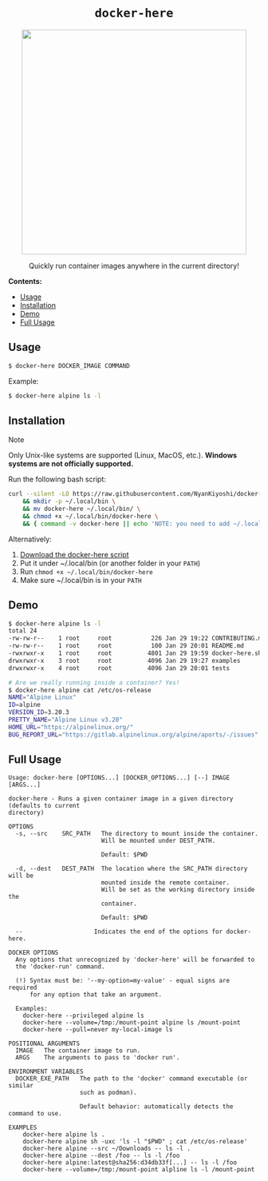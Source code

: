 
<div align=center>
<h1><code>docker-here</code></h1>

<img src="https://github.com/user-attachments/assets/3dc11da1-3138-47b8-962a-0a9c0820b68e" width=450 />

Quickly run container images anywhere in the current directory!

</div>

**Contents:**

- [Usage](#usage)
- [Installation](#installation)
- [Demo](#demo)
- [Full Usage](#full-usage)


## Usage

```bash
$ docker-here DOCKER_IMAGE COMMAND
```

Example:

```bash
$ docker-here alpine ls -l
```

## Installation

> [!NOTE]
>
> Only Unix-like systems are supported (Linux, MacOS, etc.).
> **Windows systems are not officially supported.**

Run the following bash script:

```bash
curl --silent -LO https://raw.githubusercontent.com/NyanKiyoshi/docker-here/refs/heads/main/docker-here \
    && mkdir -p ~/.local/bin \
    && mv docker-here ~/.local/bin/ \
    && chmod +x ~/.local/bin/docker-here \
    && { command -v docker-here || echo 'NOTE: you need to add ~/.local/bin/ to your PATH!'; }
```

Alternatively:

1. [Download the docker-here script][download]
2. Put it under ~/.local/bin (or another folder in your `PATH`)
3. Run `chmod +x ~/.local/bin/docker-here`
4. Make sure ~/.local/bin is in your `PATH`

## Demo

```bash
$ docker-here alpine ls -l
total 24
-rw-rw-r--    1 root     root           226 Jan 29 19:22 CONTRIBUTING.md
-rw-rw-r--    1 root     root           100 Jan 29 20:01 README.md
-rwxrwxr-x    1 root     root          4801 Jan 29 19:59 docker-here.sh
drwxrwxr-x    3 root     root          4096 Jan 29 19:27 examples
drwxrwxr-x    4 root     root          4096 Jan 29 20:01 tests

# Are we really running inside a container? Yes!
$ docker-here alpine cat /etc/os-release
NAME="Alpine Linux"
ID=alpine
VERSION_ID=3.20.3
PRETTY_NAME="Alpine Linux v3.20"
HOME_URL="https://alpinelinux.org/"
BUG_REPORT_URL="https://gitlab.alpinelinux.org/alpine/aports/-/issues"
```

## Full Usage

```
Usage: docker-here [OPTIONS...] [DOCKER_OPTIONS...] [--] IMAGE [ARGS...]

docker-here - Runs a given container image in a given directory (defaults to current
directory)

OPTIONS
  -s, --src    SRC_PATH   The directory to mount inside the container.
                          Will be mounted under DEST_PATH.

                          Default: $PWD

  -d, --dest   DEST_PATH  The location where the SRC_PATH directory will be
                          mounted inside the remote container.
                          Will be set as the working directory inside the
                          container.

                          Default: $PWD

  --                    Indicates the end of the options for docker-here.

DOCKER OPTIONS
  Any options that unrecognized by 'docker-here' will be forwarded to
  the 'docker-run' command.

  (!) Syntax must be: '--my-option=my-value' - equal signs are required
      for any option that take an argument.

  Examples:
    docker-here --privileged alpine ls
    docker-here --volume=/tmp:/mount-point alpine ls /mount-point
    docker-here --pull=never my-local-image ls

POSITIONAL ARGUMENTS
  IMAGE   The container image to run.
  ARGS    The arguments to pass to 'docker run'.

ENVIRONMENT VARIABLES
  DOCKER_EXE_PATH   The path to the 'docker' command executable (or similar
                    such as podman).

                    Default behavior: automatically detects the command to use.

EXAMPLES
    docker-here alpine ls .
    docker-here alpine sh -uxc 'ls -l "$PWD" ; cat /etc/os-release'
    docker-here alpine --src ~/Downloads -- ls -l .
    docker-here alpine --dest /foo -- ls -l /foo
    docker-here alpine:latest@sha256:d34db33f[...] -- ls -l /foo
    docker-here --volume=/tmp:/mount-point alpline ls -l /mount-point
```

[download]: https://raw.githubusercontent.com/NyanKiyoshi/docker-here/refs/heads/main/docker-here

